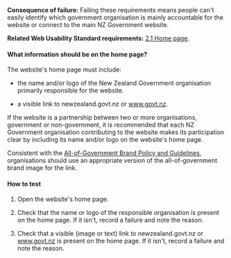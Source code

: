 
**Consequence of failure:** Failing these requirements means people can't easily identify which government organisation is mainly accountable for the website or connect to the main NZ Government website.

**Related Web Usability Standard requirements:** [2.1 Home page](https://webtoolkit.govt.nz/standards/web-usability-standard/#home-page-links).

<div class="details" markdown="1">

#### What information should be on the home page?

The website's home page must include:

* the name and/or logo of the New Zealand Government organisation primarily responsible for the website.

* a visible link to newzealand.govt.nz or www.govt.nz.

If the website is a partnership between two or more organisations, government or non-government, it is recommended that each NZ Government organisation contributing to the website makes its participation clear by including its name and/or logo on the website's home page.

Consistent with the [All-of-Government Brand Policy and Guidelines](http://www.ssc.govt.nz/govt-brand), organisations should use an appropriate version of the all-of-government brand image for the link.

</div>

#### How to test

1. Open the website's home page.

2. Check that the name or logo of the responsible organisation is present on the home page. If it isn't, record a failure and note the reason.

3. Check that a visible (image or text) link to newzealand.govt.nz or www.govt.nz is present on the home page. If it isn't, record a failure and note the reason.
